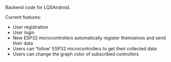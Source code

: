 Backend code for LQSAndroid.

Current features:
- User registration
- User login
- New ESP32 microcontrollers automatically register themselves and send their data
- Users can 'follow' ESP32 microcontrollers to get their collected data
- Users can change the graph color of subscribed controllers
